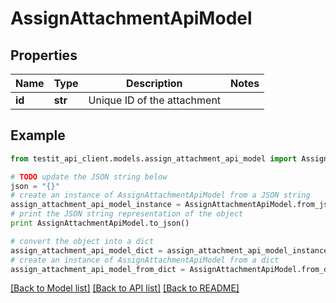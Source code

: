 # AssignAttachmentApiModel


## Properties
Name | Type | Description | Notes
------------ | ------------- | ------------- | -------------
**id** | **str** | Unique ID of the attachment | 

## Example

```python
from testit_api_client.models.assign_attachment_api_model import AssignAttachmentApiModel

# TODO update the JSON string below
json = "{}"
# create an instance of AssignAttachmentApiModel from a JSON string
assign_attachment_api_model_instance = AssignAttachmentApiModel.from_json(json)
# print the JSON string representation of the object
print AssignAttachmentApiModel.to_json()

# convert the object into a dict
assign_attachment_api_model_dict = assign_attachment_api_model_instance.to_dict()
# create an instance of AssignAttachmentApiModel from a dict
assign_attachment_api_model_from_dict = AssignAttachmentApiModel.from_dict(assign_attachment_api_model_dict)
```
[[Back to Model list]](../README.md#documentation-for-models) [[Back to API list]](../README.md#documentation-for-api-endpoints) [[Back to README]](../README.md)


